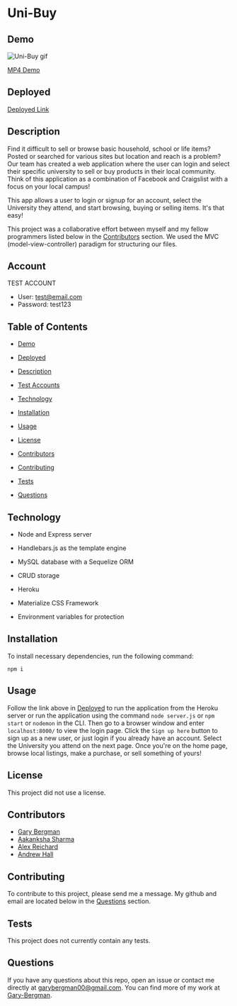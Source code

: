 # Uni-Buy
  
  ## Demo


  ![Uni-Buy gif](/assets/images/uni-buy.gif)

  
  [MP4 Demo](https://drive.google.com/file/d/1nFWW6Ccpwr9g2mQ8PpEp9VhTM6KkdYFU/view?usp=sharing)



  ## Deployed

  [Deployed Link](https://uni-buy-great.herokuapp.com/)
  
  ## Description

  Find it difficult to sell or browse basic household, school or life items? Posted or searched for various sites but location and reach is a problem? Our team has created a web application where the user can login and select their specific university to sell or buy products in their local community. Think of this application as a combination of Facebook and Craigslist with a focus on your local campus!

  This app allows a user to login or signup for an account, select the University they attend, and start browsing, buying or selling items. It's that easy!

  This project was a collaborative effort between myself and my fellow programmers listed below in the [Contributors](#Contributors) section. We used the MVC (model-view-controller) paradigm for structuring our files.

  ## Account
  TEST ACCOUNT

  * User: test@email.com
  * Password: test123

  ## Table of Contents

  *  [Demo](#Demo)

  *  [Deployed](#Deployed)

  *  [Description](#Description)

  *  [Test Accounts](#Account)

  *  [Technology](#Technology)

  *  [Installation](#Installation)

  *  [Usage](#Usage)
  
  *  [License](#License)

  *  [Contributors](#Contributors)

  *  [Contributing](#Contributing)

  *  [Tests](#Tests)

  *  [Questions](#Questions)
  

  ## Technology

  * Node and Express server

  * Handlebars.js as the template engine

  * MySQL database with a Sequelize ORM

  * CRUD storage

  * Heroku

  * Materialize CSS Framework

  * Environment variables for protection
  
  ## Installation

  To install necessary dependencies, run the following command:

 
    npm i


  ## Usage

  Follow the link above in [Deployed](#Deployed) to run the application from the Heroku server or run the application using the command `node server.js` or `npm start` or `nodemon` in the CLI. Then go to a browser window and enter `localhost:8000/` to view the login page. Click the `Sign up here` button to sign up as a new user, or just login if you already have an account. Select the University you attend on the next page. Once you're on the home page, browse local listings, make a purchase, or sell something of yours!

  ## License
  
  This project did not use a license.

  ## Contributors

  * [Gary Bergman](https://github.com/Gary-Bergman)
  * [Aakanksha Sharma](https://github.com/asharma1398)
  * [Alex Reichard](https://github.com/alreichard)
  * [Andrew Hall](https://github.com/AndrewbHall96)

  ## Contributing

  To contribute to this project, please send me a message. My github and email are located below in the [Questions](#Questions) section.

  ## Tests

  This project does not currently contain any tests.

  ## Questions

  If you have any questions about this repo, open an issue or contact me directly at [garybergman00@gmail.com](mailto:garybergman00@gmail.com). You can find more of my work at [Gary-Bergman](https://github.com/Gary-Bergman).
  